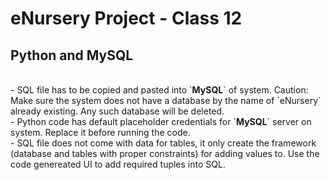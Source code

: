 # eNursery Project - Class 12
## Python and MySQL
<br>
- SQL file has to be copied and pasted into `<b>MySQL</b>` of system. Caution: Make sure the system does not have a database by the name of `eNursery` already existing. Any such database will be deleted.<br>
- Python code has default placeholder credentials for `<b>MySQL</b>` server on system. Replace it before running the code.<br>
- SQL file does not come with data for tables, it only create the framework (database and tables with proper constraints) for adding values to. Use the code genereated UI to add required tuples into SQL.
